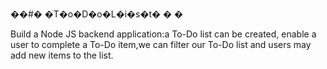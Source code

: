 ��#� �T�o�D�o�L�i�s�t�
�
�

Build a Node JS backend application:a To-Do list can be created, enable a user to complete a To-Do item,we can filter our To-Do list and users may add new items to the list.
